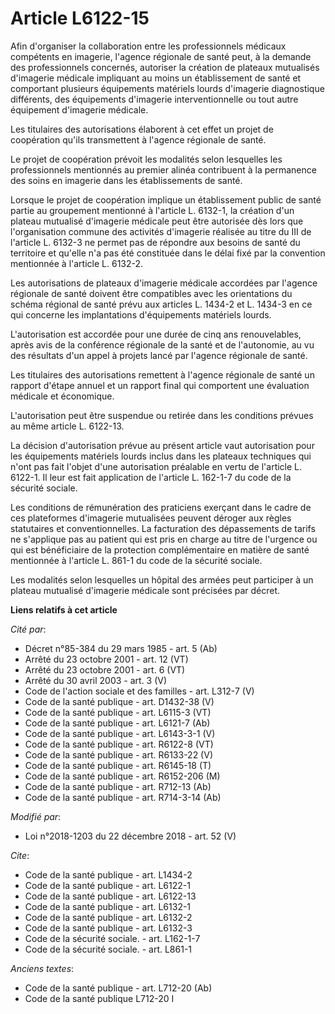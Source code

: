 # Article L6122-15

Afin d'organiser la collaboration entre les professionnels médicaux compétents en imagerie, l'agence régionale de santé peut,
à la demande des professionnels concernés, autoriser la création de plateaux mutualisés d'imagerie médicale impliquant au
moins un établissement de santé et comportant plusieurs équipements matériels lourds d'imagerie diagnostique différents, des
équipements d'imagerie interventionnelle ou tout autre équipement d'imagerie médicale.

Les titulaires des autorisations élaborent à cet effet un projet de coopération qu'ils transmettent à l'agence régionale de
santé.

Le projet de coopération prévoit les modalités selon lesquelles les professionnels mentionnés au premier alinéa contribuent à
la permanence des soins en imagerie dans les établissements de santé.

Lorsque le projet de coopération implique un établissement public de santé partie au groupement mentionné à l'article L.
6132-1, la création d'un plateau mutualisé d'imagerie médicale peut être autorisée dès lors que l'organisation commune des
activités d'imagerie réalisée au titre du III de l'article L. 6132-3 ne permet pas de répondre aux besoins de santé du
territoire et qu'elle n'a pas été constituée dans le délai fixé par la convention mentionnée à l'article L. 6132-2.

Les autorisations de plateaux d'imagerie médicale accordées par l'agence régionale de santé doivent être compatibles avec les
orientations du schéma régional de santé prévu aux articles L. 1434-2 et L. 1434-3 en ce qui concerne les implantations
d'équipements matériels lourds.

L'autorisation est accordée pour une durée de cinq ans renouvelables, après avis de la conférence régionale de la santé et de
l'autonomie, au vu des résultats d'un appel à projets lancé par l'agence régionale de santé.

Les titulaires des autorisations remettent à l'agence régionale de santé un rapport d'étape annuel et un rapport final qui
comportent une évaluation médicale et économique.

L'autorisation peut être suspendue ou retirée dans les conditions prévues au même article L. 6122-13. 

La décision d'autorisation prévue au présent article vaut autorisation pour les équipements matériels lourds inclus dans les
plateaux techniques qui n'ont pas fait l'objet d'une autorisation préalable en vertu de l'article L. 6122-1. Il leur est fait
application de l'article L. 162-1-7 du code de la sécurité sociale.

Les conditions de rémunération des praticiens exerçant dans le cadre de ces plateformes d'imagerie mutualisées peuvent
déroger aux règles statutaires et conventionnelles. La facturation des dépassements de tarifs ne s'applique pas au patient
qui est pris en charge au titre de l'urgence ou qui est bénéficiaire de la protection complémentaire en matière de santé
mentionnée à l'article L. 861-1 du code de la sécurité sociale.

Les modalités selon lesquelles un hôpital des armées peut participer à un plateau mutualisé d'imagerie médicale sont
précisées par décret.

**Liens relatifs à cet article**

_Cité par_:

  - Décret n°85-384 du 29 mars 1985 - art. 5 (Ab)
  - Arrêté du 23 octobre 2001 - art. 12 (VT)
  - Arrêté du 23 octobre 2001 - art. 6 (VT)
  - Arrêté du 30 avril 2003 - art. 3 (V)
  - Code de l'action sociale et des familles - art. L312-7 (V)
  - Code de la santé publique - art. D1432-38 (V)
  - Code de la santé publique - art. L6115-3 (VT)
  - Code de la santé publique - art. L6121-7 (Ab)
  - Code de la santé publique - art. L6143-3-1 (V)
  - Code de la santé publique - art. R6122-8 (VT)
  - Code de la santé publique - art. R6133-22 (V)
  - Code de la santé publique - art. R6145-18 (T)
  - Code de la santé publique - art. R6152-206 (M)
  - Code de la santé publique - art. R712-13 (Ab)
  - Code de la santé publique - art. R714-3-14 (Ab)

_Modifié par_:

  - Loi n°2018-1203 du 22 décembre 2018 - art. 52 (V)

_Cite_:

  - Code de la santé publique - art. L1434-2
  - Code de la santé publique - art. L6122-1
  - Code de la santé publique - art. L6122-13
  - Code de la santé publique - art. L6132-1
  - Code de la santé publique - art. L6132-2
  - Code de la santé publique - art. L6132-3
  - Code de la sécurité sociale. - art. L162-1-7
  - Code de la sécurité sociale. - art. L861-1

_Anciens textes_:

  - Code de la santé publique - art. L712-20 (Ab)
  - Code de la santé publique L712-20 I
